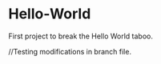 # Hello-World
First project to break the Hello World taboo.

//Testing modifications in branch file.
